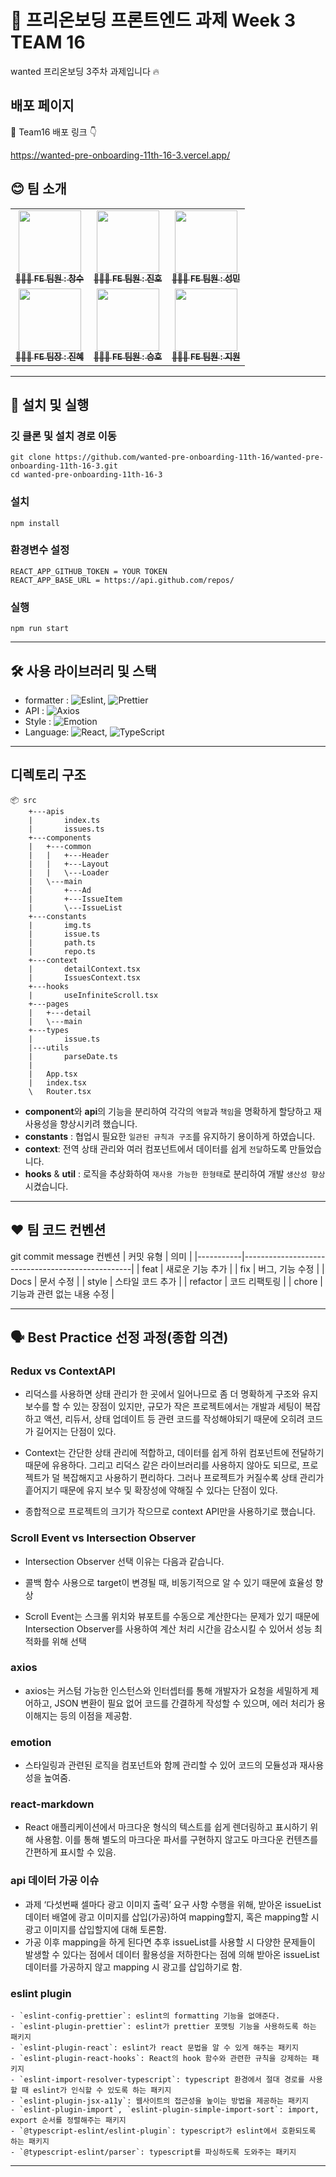 # 🌱 프리온보딩 프론트엔드 과제 Week 3 TEAM 16

wanted 프리온보딩 3주차 과제입니다 🔥

## 배포 페이지

🎉 Team16 배포 링크 👇

https://wanted-pre-onboarding-11th-16-3.vercel.app/

## 😊 팀 소개

<table>
  <tbody>
    <tr>
      <td align="center"><a href="https://github.com/scs0209"><img src="https://github.com/jsdmas/jsdmas.github.io/assets/105098581/e237b4f3-26f3-4a37-8818-86787f5d858b" width="100px" alt=""/><br /><sub><b>🙎🏻‍♂️ FE 팀원 : 창수 </b></sub></a><br /></td>
      <td align="center"><a href="https://github.com/jsdmas"><img src="https://avatars.githubusercontent.com/u/105098581?s=400&v=4" width="100px;" alt=""/><br /><sub><b>🙎🏻‍♂️ FE 팀원 : 진호</b></sub></a><br /></td>
      <td align="center"><a href="https://github.com/seongminn"><img src="https://github.com/jsdmas/jsdmas.github.io/assets/105098581/3fdd5b88-e4ba-412b-a89e-b71694c153f7" width="100px;" alt=""/><br /><sub><b>🙎🏻‍♂️ FE 팀원 : 성민</b></sub></a><br /></td>
     <tr/>
      <td align="center"><a href="https://github.com/sjerry-kim"><img src="https://github.com/sjerry-kim/Portfolio_Academy_ARCO/assets/112137364/23130bde-b5ff-48c3-bfd9-45a1e8bebe07" width="100px;" alt=""/><br /><sub><b>🙎🏻‍♀️ FE 팀장 : 진혜</b></sub></a><br /></td>
      <td align="center"><a href="https://github.com/seunghowhite"><img src="https://avatars.githubusercontent.com/u/105100315?v=4" width="100px;" alt=""/><br /><sub><b>🙎🏻‍♂️ FE 팀원 : 승호</b></sub></a><br /></td>
      <td align="center"><a href="https://github.com/jioneee"><img src="https://github.com/jsdmas/jsdmas.github.io/assets/105098581/11d05a3a-57b2-4ae0-96b3-747b557ff6be" width="100px;" alt=""/><br /><sub><b>🙎🏻‍♀️ FE 팀원 : 지원</b></sub></a><br /></td>
    </tr>
  </tbody>
</table>

---

## 🔧 설치 및 실행

### 깃 클론 및 설치 경로 이동

```
git clone https://github.com/wanted-pre-onboarding-11th-16/wanted-pre-onboarding-11th-16-3.git
cd wanted-pre-onboarding-11th-16-3
```

### 설치

```
npm install
```

### 환경변수 설정

```
REACT_APP_GITHUB_TOKEN = YOUR TOKEN
REACT_APP_BASE_URL = https://api.github.com/repos/
```

### 실행

```
npm run start
```

---

## 🛠️ 사용 라이브러리 및 스택

- formatter : ![Eslint](https://img.shields.io/badge/Eslint-blue), ![Prettier](https://img.shields.io/badge/Prettier-pink)
- API : ![Axios](https://img.shields.io/badge/Axios-yellow)
- Style : ![Emotion](https://img.shields.io/badge/Emotion-green)
- Language: ![React](https://img.shields.io/badge/React-61DAFB?logo=React&logoColor=white), ![TypeScript](https://img.shields.io/badge/TypeScript-007ACC?logo=TypeScript&logoColor=white)

---

## 디렉토리 구조

```
📦 src
    +---apis
    |       index.ts
    |       issues.ts
    +---components
    |   +---common
    |   |   +---Header
    |   |   +---Layout
    |   |   \---Loader
    |   \---main
    |       +---Ad
    |       +---IssueItem
    |       \---IssueList
    +---constants
    |       img.ts
    |       issue.ts
    |       path.ts
    |       repo.ts
    +---context
    |       detailContext.tsx
    |       IssuesContext.tsx
    +---hooks
    |       useInfiniteScroll.tsx
    +---pages
    |   +---detail
    |   \---main
    +---types
    |       issue.ts
    |---utils
    |       parseDate.ts
    |
    |   App.tsx
    |   index.tsx
    \   Router.tsx
```

- **component**와 **api**의 기능을 분리하여 각각의 `역할`과 `책임`을 명확하게 할당하고 재사용성을 향상시키려 했습니다.
- **constants** : 협업시 필요한 `일관된 규칙과 구조`를 유지하기 용이하게 하였습니다.
- **context**: 전역 상태 관리와 여러 컴포넌트에서 데이터를 쉽게 `전달`하도록 만들었습니다.
- **hooks** & **util** : 로직을 추상화하여 `재사용 가능한 한형태`로 분리하여 개발 `생산성 향상`시켰습니다.

---

## ❤ 팀 코드 컨벤션

git commit message 컨벤션
| 커밋 유형 | 의미 |
|-----------|--------------------------------------------------|
| feat | 새로운 기능 추가 |
| fix | 버그, 기능 수정 |
| Docs | 문서 수정 |
| style | 스타일 코드 추가 |
| refactor | 코드 리팩토링 |
| chore | 기능과 관련 없는 내용 수정 |

---

## 🗣️ Best Practice 선정 과정(종합 의견)

### Redux vs ContextAPI

- 리덕스를 사용하면 상태 관리가 한 곳에서 일어나므로 좀 더 명확하게 구조와 유지보수를 할 수 있는 장점이 있지만, 규모가 작은 프로젝트에서는 개발과 세팅이 복잡하고 액션, 리듀서, 상태 업데이트 등 관련 코드를 작성해야되기 때문에 오히려 코드가 길어지는 단점이 있다.

- Context는 간단한 상태 관리에 적합하고, 데이터를 쉽게 하위 컴포넌트에 전달하기 때문에 유용하다. 그리고 리덕스 같은 라이브러리를 사용하지 않아도 되므로, 프로젝트가 덜 복잡해지고 사용하기 편리하다. 그러나 프로젝트가 커질수록 상태 관리가 흩어지기 때문에 유지 보수 및 확장성에 약해질 수 있다는 단점이 있다.

- 종합적으로 프로젝트의 크기가 작으므로 context API만을 사용하기로 했습니다.

### Scroll Event vs Intersection Observer

- Intersection Observer 선택 이유는 다음과 같습니다.

- 콜백 함수 사용으로 target이 변경될 때, 비동기적으로 알 수 있기 때문에 효율성 향상

- Scroll Event는 스크롤 위치와 뷰포트를 수동으로 계산한다는 문제가 있기 때문에 Intersection Observer를 사용하여 계산 처리 시간을 감소시킬 수 있어서 성능 최적화를 위해 선택

### axios

- axios는 커스텀 가능한 인스턴스와 인터셉터를 통해 개발자가 요청을 세밀하게 제어하고, JSON 변환이 필요 없어 코드를 간결하게 작성할 수 있으며, 에러 처리가 용이해지는 등의 이점을 제공함.

### emotion

- 스타일링과 관련된 로직을 컴포넌트와 함께 관리할 수 있어 코드의 모듈성과 재사용성을 높여줌.

### react-markdown

- React 애플리케이션에서 마크다운 형식의 텍스트를 쉽게 렌더링하고 표시하기 위해 사용함. 이를 통해 별도의 마크다운 파서를 구현하지 않고도 마크다운 컨텐츠를 간편하게 표시할 수 있음.

### api 데이터 가공 이슈

- 과제 ‘다섯번째 셀마다 광고 이미지 출력’ 요구 사항 수행을 위해, 받아온 issueList 데이터 배열에 광고 이미지를 삽입(가공)하여 mapping할지, 혹은 mapping할 시 광고 이미지를 삽입할지에 대해 토론함.
- 가공 이후 mapping을 하게 된다면 추후 issueList를 사용할 시 다양한 문제들이 발생할 수 있다는 점에서 데이터 활용성을 저하한다는 점에 의해 받아온 issueList 데이터를 가공하지 않고 mapping 시 광고를 삽입하기로 함.

### eslint plugin

```
- `eslint-config-prettier`: eslint의 formatting 기능을 없애준다.
- `eslint-plugin-prettier`: eslint가 prettier 포맷팅 기능을 사용하도록 하는 패키지
- `eslint-plugin-react`: eslint가 react 문법을 알 수 있게 해주는 패키지
- `eslint-plugin-react-hooks`: React의 hook 함수와 관련한 규칙을 강제하는 패키지
- `eslint-import-resolver-typescript`: typescript 환경에서 절대 경로를 사용할 때 eslint가 인식할 수 있도록 하는 패키지
- `eslint-plugin-jsx-a11y`: 웹사이트의 접근성을 높이는 방법을 제공하는 패키지
- `eslint-plugin-import`, `eslint-plugin-simple-import-sort`: import, export 순서를 정렬해주는 패키지
- `@typescript-eslint/eslint-plugin`: typescript가 eslint에서 호환되도록 하는 패키지
- `@typescript-eslint/parser`: typescript를 파싱하도록 도와주는 패키지
```

---
